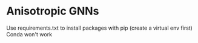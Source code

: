 # Anisotropic GNNs
Use requirements.txt to install packages with pip (create a virtual env first)
Conda won't work
